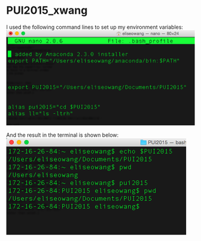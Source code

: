 # PUI2015_xwang
I used the following command lines to set up my environment variables:
![Alt text](xwang_bash.png)

And the result in the terminal is shown below:
![Alt text](xwang_env.png)

